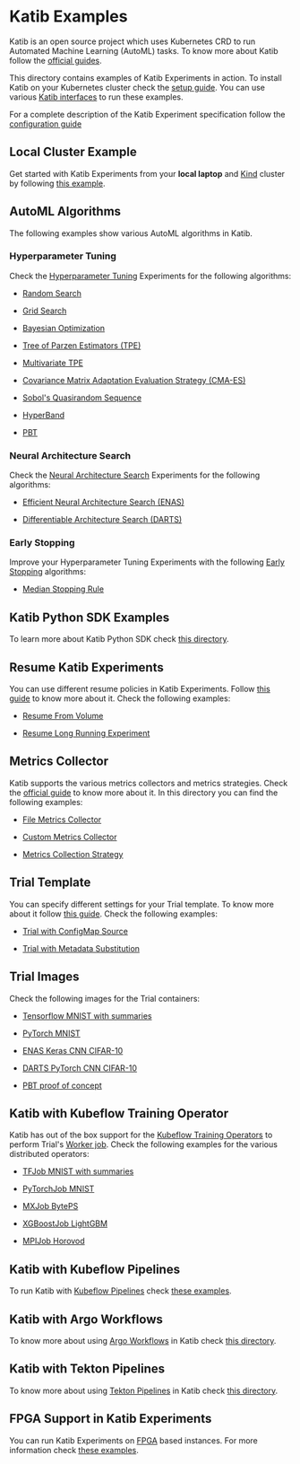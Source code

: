 # Katib Examples

Katib is an open source project which uses Kubernetes CRD to run Automated
Machine Learning (AutoML) tasks. To know more about Katib follow the
[official guides](https://www.kubeflow.org/docs/components/katib/overview/).

This directory contains examples of Katib Experiments in action. To install Katib on your
Kubernetes cluster check the
[setup guide](https://www.kubeflow.org/docs/components/katib/hyperparameter/#katib-setup).
You can use various [Katib interfaces](https://www.kubeflow.org/docs/components/katib/overview/#katib-interfaces)
to run these examples.

For a complete description of the Katib Experiment specification follow the
[configuration guide](https://www.kubeflow.org/docs/components/katib/experiment/#configuration-spec)

## Local Cluster Example

Get started with Katib Experiments from your **local laptop** and
[Kind](https://github.com/kubernetes-sigs/kind/) cluster by following
[this example](./kind-cluster).

## AutoML Algorithms

The following examples show various AutoML algorithms in Katib.

### Hyperparameter Tuning

Check the [Hyperparameter Tuning](https://www.kubeflow.org/docs/components/katib/overview/#hyperparameters-and-hyperparameter-tuning)
Experiments for the following algorithms:

- [Random Search](./hp-tuning/random.yaml)

- [Grid Search](./hp-tuning/grid.yaml)

- [Bayesian Optimization](./hp-tuning/bayesian-optimization.yaml)

- [Tree of Parzen Estimators (TPE)](./hp-tuning/tpe.yaml)

- [Multivariate TPE](./hp-tuning/multivariate-tpe.yaml)

- [Covariance Matrix Adaptation Evaluation Strategy (CMA-ES)](./hp-tuning/cma-es.yaml)

- [Sobol's Quasirandom Sequence](./hp-tuning/sobol.yaml)

- [HyperBand](./hp-tuning/hyperband.yaml)

- [PBT](./hp-tuning/simple-pbt.yaml)

### Neural Architecture Search

Check the [Neural Architecture Search](https://www.kubeflow.org/docs/components/katib/overview/#neural-architecture-search)
Experiments for the following algorithms:

- [Efficient Neural Architecture Search (ENAS)](./nas/enas-gpu.yaml)

- [Differentiable Architecture Search (DARTS)](./nas/darts-gpu.yaml)

### Early Stopping

Improve your Hyperparameter Tuning Experiments with the following
[Early Stopping](https://www.kubeflow.org/docs/components/katib/early-stopping/) algorithms:

- [Median Stopping Rule](./early-stopping/median-stop.yaml)

## Katib Python SDK Examples

To learn more about Katib Python SDK check [this directory](./sdk).

## Resume Katib Experiments

You can use different resume policies in Katib Experiments. Follow
[this guide](https://www.kubeflow.org/docs/components/katib/resume-experiment/)
to know more about it. Check the following examples:

- [Resume From Volume](./resume-experiment/from-volume-resume.yaml)

- [Resume Long Running Experiment](./resume-experiment/long-running-resume.yaml)

## Metrics Collector

Katib supports the various metrics collectors and metrics strategies.
Check the [official guide](https://www.kubeflow.org/docs/components/katib/experiment/#configuration-spec)
to know more about it. In this directory you can find the following examples:

- [File Metrics Collector](./metrics-collector/file-metrics-collector.yaml)

- [Custom Metrics Collector](./metrics-collector/custom-metrics-collector.yaml)

- [Metrics Collection Strategy](./metrics-collector/metrics-collection-strategy.yaml)

## Trial Template

You can specify different settings for your Trial template. To know more about it
follow [this guide](https://www.kubeflow.org/docs/components/katib/trial-template/#use-trial-template-to-submit-experiment).
Check the following examples:

- [Trial with ConfigMap Source](./trial-template/trial-configmap-source.yaml)

- [Trial with Metadata Substitution](./trial-template/trial-metadata-substitution.yaml)

## Trial Images

Check the following images for the Trial containers:

- [Tensorflow MNIST with summaries](./trial-images/tf-mnist-with-summaries)

- [PyTorch MNIST](./trial-images/pytorch-mnist)

- [ENAS Keras CNN CIFAR-10](./trial-images/enas-cnn-cifar10)

- [DARTS PyTorch CNN CIFAR-10](./trial-images/darts-cnn-cifar10)

- [PBT proof of concept](./trial-images/simple-pbt)

## Katib with Kubeflow Training Operator

Katib has out of the box support for the [Kubeflow Training Operators](https://github.com/kubeflow/training-operator) to
perform Trial's [Worker job](https://www.kubeflow.org/docs/components/katib/overview/#trial).
Check the following examples for the various distributed operators:

- [TFJob MNIST with summaries](./kubeflow-training-operator/tfjob-mnist-with-summaries.yaml)

- [PyTorchJob MNIST](./kubeflow-training-operator/pytorchjob-mnist.yaml)

- [MXJob BytePS](./kubeflow-training-operator/mxjob-byteps.yaml)

- [XGBoostJob LightGBM](./kubeflow-training-operator/xgboostjob-lightgbm.yaml)

- [MPIJob Horovod](./kubeflow-training-operator/mpijob-horovod.yaml)

## Katib with Kubeflow Pipelines

To run Katib with [Kubeflow Pipelines](https://github.com/kubeflow/pipelines) check
[these examples](./kubeflow-pipelines).

## Katib with Argo Workflows

To know more about using [Argo Workflows](https://github.com/argoproj/argo-workflows)
in Katib check [this directory](./argo).

## Katib with Tekton Pipelines

To know more about using [Tekton Pipelines](https://github.com/tektoncd/pipeline)
in Katib check [this directory](./tekton).

## FPGA Support in Katib Experiments

You can run Katib Experiments on [FPGA](https://en.wikipedia.org/wiki/Field-programmable_gate_array)
based instances. For more information check [these examples](./fpga).
